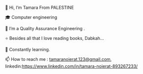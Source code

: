 👋 Hi, I’m Tamara From PALESTINE

🎓 Computer engineering 

👀 I’m a Quality Assurance Engineering .

⭐ Besides all that I love reading books, Dabkah...

💞️ Constantly learning.

📫 How to reach me : tamaranoierat.123@gmail.com, linkedin:https://www.linkedin.com/in/tamara-noierat-893267233/
